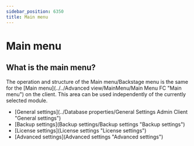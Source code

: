 ```yaml
---
sidebar_position: 6350
title: Main menu
---
```


# Main menu

## What is the main menu?

The operation and structure of the Main menu/Backstage menu is the same for the [Main menu](../../Advanced view/MainMenu/Main Menu FC "Main menu") on the client. This area can be used independently of the currently selected module.

* [General settings](../Database properties/General Settings Admin Client "General settings")
* [Backup settings](Backup settings/Backup settings "Backup settings")
* [License settings](License settings "License settings")
* [Advanced settings](Advanced settings "Advanced settings")